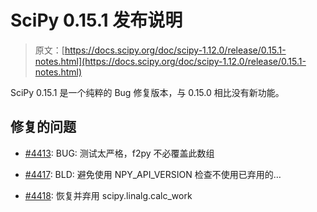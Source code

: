 # SciPy 0.15.1 发布说明

> 原文：[https://docs.scipy.org/doc/scipy-1.12.0/release/0.15.1-notes.html](https://docs.scipy.org/doc/scipy-1.12.0/release/0.15.1-notes.html)

SciPy 0.15.1 是一个纯粹的 Bug 修复版本，与 0.15.0 相比没有新功能。

## 修复的问题

+   [#4413](https://github.com/scipy/scipy/pull/4413): BUG: 测试太严格，f2py 不必覆盖此数组

+   [#4417](https://github.com/scipy/scipy/pull/4417): BLD: 避免使用 NPY_API_VERSION 检查不使用已弃用的…

+   [#4418](https://github.com/scipy/scipy/pull/4418): 恢复并弃用 scipy.linalg.calc_work
